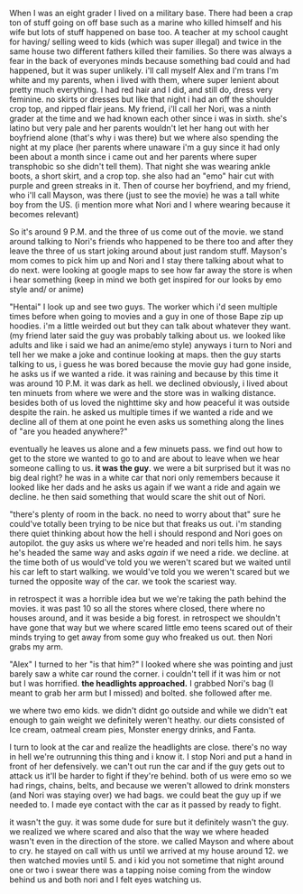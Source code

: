 When I was an eight grader I lived on a military base. There had been a crap ton of stuff going on off base such as a marine who killed himself and his wife but lots of stuff happened on base too. A teacher at my school caught for having/ selling weed to kids (which was super illegal) and twice in the same house two different fathers killed their families. So there was always a fear in the back of everyones minds because something bad could and had happened, but it was super unlikely. i'll call myself Alex and I'm trans I'm white and my parents, when i lived with them, where super lenient about pretty much everything. I had red hair and I did, and still do, dress very feminine. no skirts or dresses but like that night i had an off the shoulder crop top, and ripped flair jeans. My friend, i'll call her Nori, was a ninth grader at the time and we had known each other since i was in sixth. she's latino but very pale and her parents wouldn't let her hang out with her boyfriend alone (that's why i was there) but we where also spending the night at my place (her parents where unaware i'm a guy since it had only been about a month since i came out and her parents where super transphobic so she didn't tell them). That night she was wearing ankle boots, a short skirt, and a crop top. she also had an "emo" hair cut with purple and green streaks in it. Then of course her boyfriend, and my friend, who i'll call Mayson, was there (just to see the movie) he was a tall white boy from the US. (i mention more what Nori and I where wearing because it becomes relevant) 

So it's around 9 P.M. and the three of us come out of the movie. we stand around talking to Nori's friends who happened to be there too and after they leave the three of us start joking around about just random stuff. Mayson's mom comes to pick him up and Nori and I stay there talking about what to do next. were looking at google maps to see how far away the store is when i hear something (keep in mind we both get inspired for our looks by emo style and/ or anime) 

"Hentai" I look up and see two guys. The worker which i'd seen multiple times before when going to movies and a guy in one of those Bape zip up hoodies. i'm a little weirded out but they can talk about whatever they want. (my friend later said the guy was probably talking about us. we looked like adults and like i said we had an anime/emo style) anyways i turn to Nori and tell her we make a joke and continue looking at maps. then the guy starts talking to us, i guess he was bored because the movie guy had gone inside, he asks us if we wanted a ride. it was raining and because by this time it was around 10 P.M. it was dark as hell. we declined obviously, i lived about ten minuets from where we were and the store was in walking distance. besides both of us loved the nighttime sky and how peaceful it was outside despite the rain. he asked us multiple times if we wanted a ride and we decline all of them at one point he even asks us something along the lines of "are you headed anywhere?"

eventually he leaves us alone and a few minuets pass. we find out how to get to the store we wanted to go to and are about to leave when we hear someone calling to us. **it was the guy**. we were a bit surprised but it was no big deal right? he was in a white car that nori only remembers because it looked like her dads and he asks us again if we want a ride and again we decline. he then said something that would scare the shit out of Nori. 

"there's plenty of room in the back. no need to worry about that" sure he could've totally been trying to be nice but that freaks us out. i'm standing there quiet thinking about how the hell i should respond and Nori goes on autopilot. the guy asks us where we're headed and nori tells him. he says he's headed the same way and asks *again* if we need a ride. we decline. at the time both of us would've told you we weren't scared but we waited until his car left to start walking. we would've told you we weren't scared but we turned the opposite way of the car. we took the scariest way.  

in retrospect it was a horrible idea but we we're taking the path behind the movies. it was past 10 so all the stores where closed, there where no houses around, and it was beside a big forest. in retrospect we shouldn't have gone that way but we where scared little emo teens scared out of their minds trying to get away from some guy who freaked us out. then Nori grabs my arm.

"Alex" I turned to her "is that him?" I looked where she was pointing and just barely saw a white car round the corner. i couldn't tell if it was him or not but I was horrified. **the headlights approached.** I grabbed Nori's bag (I meant to grab her arm but I missed) and bolted. she followed after me. 

we where two emo kids. we didn't didnt go outside and while we didn't eat enough to gain weight we definitely weren't heathy. our diets consisted of Ice cream, oatmeal cream pies, Monster energy drinks, and Fanta.

I turn to look at the car and realize the headlights are close. there's no way in hell we're outrunning this thing and i know it. I stop Nori and put a hand in front of her defensively. we can't out run the car and if the guy gets out to attack us it'll be harder to fight if they're behind. both of us were emo so we had rings, chains, belts, and because we weren't allowed to drink monsters (and Nori was staying over) we had bags. we could beat the guy up if we needed to. I made eye contact with the car as it passed by ready to fight.

it wasn't the guy. it was some dude for sure but it definitely wasn't the guy. we realized we where scared and also that the way we where headed wasn't even in the direction of the store. we called Mayson and where about to cry. he stayed on call with us until we arrived at my house around 12. we then watched movies until 5. and i kid you not sometime that night around one or two i swear there was a tapping noise coming from the window behind us and both nori and I felt eyes watching us.